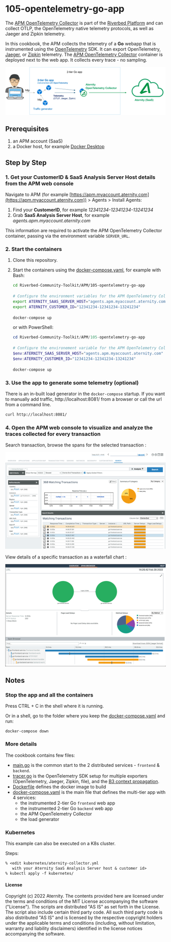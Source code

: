 # 105-opentelemetry-go-app

The [APM OpenTelemetry Collector](https://hub.docker.com/r/aternity/apm-collector) is part of the [Riverbed Platform](https://www.riverbed.com/platform) and can collect OTLP, the OpenTelemetry native telemetry protocols, as well as Jaeger and Zipkin telemetry.

In this cookbook, the APM collects the telemetry of a **Go** webapp that is instrumented using the [OpenTelemetry](https://opentelemetry.io/) SDK. It can export OpenTelemetry, [Jaeger](https://www.jaegertracing.io/), or [Zipkin](https://zipkin.io/) telemetry. The [APM OpenTelemetry Collector](https://hub.docker.com/r/aternity/apm-collector) container is deployed next to the web app. It collects every trace - no sampling.

![diagram](images/105-diagram.png)

## Prerequisites

1. an APM account (SaaS)
2. a Docker host, for example [Docker Desktop](https://www.docker.com/products/docker-desktop)

## Step by Step

### 1. Get your CustomerID & SaaS Analysis Server Host details from the APM web console

Navigate to APM (for example [https://apm.myaccount.aternity.com](https://apm.myaccount.aternity.com)) > Agents > Install Agents:

1. Find your **CustomerID**, for example *12341234-12341234-13241234*
2. Grab **SaaS Analysis Server Host**, for example *agents.apm.myaccount.aternity.com*

This information are required to activate the APM OpenTelemetry Collector container, passing via the environment variable `SERVER_URL`. 

### 2. Start the containers

1. Clone this repository.

2. Start the containers using the [docker-compose.yaml](docker-compose.yaml), for example with Bash:
    ```bash
    cd Riverbed-Community-Toolkit/APM/105-opentelemetry-go-app

    # Configure the environment variables for the APM OpenTelemetry Collector
    export ATERNITY_SAAS_SERVER_HOST="agents.apm.myaccount.aternity.com"
    export ATERNITY_CUSTOMER_ID="12341234-12341234-13241234"

    docker-compose up
    ```

    or with PowerShell:

    ```PowerShell
    cd Riverbed-Community-Toolkit/APM/105-opentelemetry-go-app
    
    # Configure the environement variable for the APM OpenTelemetry Collector
    $env:ATERNITY_SAAS_SERVER_HOST="agents.apm.myaccount.aternity.com"
    $env:ATERNITY_CUSTOMER_ID="12341234-12341234-13241234"
    
    docker-compose up
    ```

### 3. Use the app to generate some telemetry (optional)

There is an in-built load generator in the `docker-compose` startup. If you want to manually add traffic, http://localhost:8081/ from a browser or call the url from a command line.
```bash
curl http://localhost:8081/
```

### 4. Open the APM web console to visualize and analyze the traces collected for every transaction

Search transaction, browse the spans for the selected transaction :

![APM OpenTelemetry transactions](images/service105-transactions.png)

View details of a specific transaction as a waterfall chart :

![Aternitu APM OpenTelemetry trace](images/service105-transaction-detail.png)

## Notes 

### Stop the app and all the containers

Press CTRL + C in the shell where it is running.

Or in a shell, go to the folder where you keep the [docker-compose.yaml](docker-compose.yaml) and run:

```shell
docker-compose down
```

### More details

The cookbook contains few files:
- [main.go](cmd/opentelemetry-go-example/main.go) is the common start to the 2 distributed services - `frontend` & `backend`. 
- [tracer.go](internal/tracer/tracer.go) is the OpenTelemetry SDK setup for multiple exporters (OpenTelemetry, Jaeger, Zipkin, file), and the [B3 context propagation](https://github.com/openzipkin/b3-propagation).
- [Dockerfile](Dockerfile) defines the docker image to build
- [docker-compose.yaml](docker-compose.yaml) is the main file that defines the multi-tier app with 4 services:
  - the instrumented 2-tier Go `frontend` web app 
  - the instrumented 2-tier Go `backend` web app
  - the APM OpenTelemetry Collector
  - the load generator
    
### Kubernetes

This example can also be executed on a K8s cluster.

Steps:
```shell
% <edit kubernetes/aternity-collector.yml
   with your Aternity SaaS Analysis Server host & customer id>
% kubectl apply -f kubernetes/
```

#### License

Copyright (c) 2022 Aternity. The contents provided here are licensed under the terms and conditions of the MIT License accompanying the software ("License"). The scripts are distributed "AS IS" as set forth in the License. The script also include certain third party code. All such third party code is also distributed "AS IS" and is licensed by the respective copyright holders under the applicable terms and conditions (including, without limitation, warranty and liability disclaimers) identified in the license notices accompanying the software.
